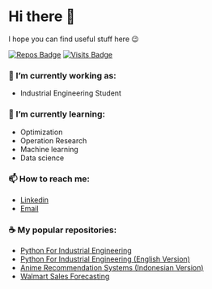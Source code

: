 # Hi there 👋
I hope you can find useful stuff here 😉


[![Repos Badge](https://badges.pufler.dev/repos/rianromad)](https://github.com/rianromad?tab=repositories)
[![Visits Badge](https://badges.pufler.dev/visits/rianromad/rianromad)](https://badges.pufler.dev)


### 🔭 I’m currently working as: 
- Industrial Engineering Student

### 🌱 I’m currently learning: 
- Optimization
- Operation Research
- Machine learning
- Data science

### 📫 How to reach me: 
- [Linkedin](https://www.linkedin.com/in/subkhanrian/)
- [Email](mailto:rianromadhon4@gmail.com)

<!-- **rianromad/rianromad** is a ✨ _special_ ✨ repository because its `README.md` (this file) appears on your GitHub profile. -->

### ☕ My popular repositories:
- [Python For Industrial Engineering](https://github.com/rianromad/Python-for-Industrial-Engineering)
- [Python For Industrial Engineering (English Version)](https://github.com/rianromad/Python-For-Industrial-Engineering-Eng-Version-)
- [Anime Recommendation Systems (Indonesian Version)](https://github.com/rianromad/Anime-Recommendation-System)
- [Walmart Sales Forecasting](https://github.com/rianromad/Walmart-Sales-Forecasting)

<!--
### :computer: My learning progress..
![Rian's github stats](https://github-readme-stats.vercel.app/api?username=rianromad&hide=contribs,issue)
![Top Langs](https://github-readme-stats.vercel.app/api/top-langs/?username=rianromad&hide=html)
-->
